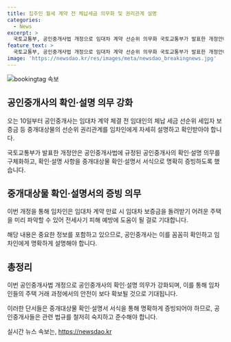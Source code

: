 ```yaml
---
title: 집주인 월세 계약 전 체납세금 의무화 및 권리관계 설명
categories:
  - News
excerpt: >
  국토교통부, 공인중개사법 개정으로 임대차 계약 선순위 의무화 국토교통부가 발표한 개정안에 따르면, 공인중개사는 임대차 계약 전 중개대상물의 선순위 권리관계를 임차인에게 자세히 설명하고 확인받아야 한다. 이는 확인·설명 사항을 중개대상물 확인·설명서로 명확히 증빙하도록 하는 것으로, 임차인이 임대차 보증금을 돌려받기 어려운 주택을 미리 파악할 수 있어 전세사기 피해를 예방할 수 있을 것으로 전망된다.
feature_text: >
  국토교통부, 공인중개사법 개정으로 임대차 계약 선순위 의무화 국토교통부가 발표한 개정안에 따르면, 공인중개사는 임대차 계약 전 중개대상물의 선순위 권리관계를 임차인에게 자세히 설명하고 확인받아야 한다. 이는 확인·설명 사항을 중개대상물 확인·설명서로 명확히 증빙하도록 하는 것으로, 임차인이 임대차 보증금을 돌려받기 어려운 주택을 미리 파악할 수 있어 전세사기 피해를 예방할 수 있을 것으로 전망된다.
image: 'https://newsdao.kr/res/images/meta/newsdao_breakingnews.jpg'
---
```


<p><img src="https://newsdao.kr/res/images/meta/newsdao_breakingnews.jpg" alt="bookingtag 속보" /></p>

<h2 data-ke-size="size26">공인중개사의 확인·설명 의무 강화</h2>

<p data-ke-size="size16">오는 10일부터 공인중개사는 임대차 계약 체결 전 임대인의 체납 세금 선순위 세입자 보증금 등 중개대상물의 선순위 권리관계를 임차인에게 자세히 설명하고 확인받아야 합니다.</p>

<p>국토교통부가 발표한 개정안은 공인중개사법에 규정된 공인중개사의 확인·설명 의무를 구체화하고, 확인·설명 사항을 중개대상물 확인·설명서 서식으로 명확히 증빙하도록 했습니다.</p>

<h2 data-ke-size="size26">중개대상물 확인·설명서의 증빙 의무</h2>

<p data-ke-size="size16">이번 개정을 통해 임차인은 임대차 계약 만료 시 임대차 보증금을 돌려받기 어려운 주택을 미리 파악할 수 있어 전세사기 피해 예방에 도움이 될 걸로 기대합니다.</p>

<p>해당 내용은 중요한 정보를 포함하고 있으므로, 공인중개사는 이를 꼼꼼히 확인하고 임차인에게 명확하게 설명해야 합니다.</p>

<h2 data-ke-size="size26">총정리</h2>

<p data-ke-size="size16">이번 공인중개사법 개정으로 공인중개사의 확인·설명 의무가 강화되며, 이를 통해 임차인들의 주택 거래 과정에서의 안전이 보다 확보될 것으로 기대됩니다.</p>

<p>이러한 단서들은 중개대상물 확인·설명서 서식을 통해 명확하게 증빙되어야 하므로, 공인중개사들은 관련 법규를 철저히 숙지하고 준수해야 합니다.</p>
실시간 뉴스 속보는, <a href="https://newsdao.kr" rel="dofollow">https://newsdao.kr</a>


